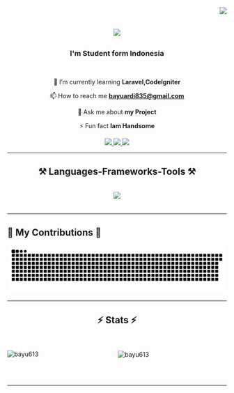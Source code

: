 <img align="right" src="https://visitor-badge.laobi.icu/badge?page_id=bayu613.bayu613" />
   
<h1 align="center">
    <img src="https://readme-typing-svg.herokuapp.com/?font=Righteous&size=35&center=true&vCenter=true&width=500&height=70&duration=4000&lines=Hi+There!+👋;+I'm+Bayu+Ardi+Setyawan+Putra!;" />
</h1>

<h3 align="center">I'm Student form Indonesia</h3>

<br/>
<div align="center">
    
 🌱 I’m currently learning **Laravel,CodeIgniter**

 📫 How to reach me **bayuardi835@gmail.com**

 💬 Ask me about **my Project**
 

 ⚡ Fun fact **Iam Handsome**
</div>
<div align="center"> 
  <a href="https://mail.google.com/mail/u/0/#inbox?compose=VpCqJPtNKFXVwqvfjvRKnffwWrVSwrdPbmcPRQSTRFGjdPNZsRgzbchXSDJfMnNXvFSkFBV">
    <img src="https://img.shields.io/badge/Gmail-333333?style=for-the-badge&logo=gmail&logoColor=red" />
  </a>
  <a href="https://www.instagram.com/bayoouuw/" target="_blank">
    <img src="https://img.shields.io/badge/Instagram-0077B5?style=for-the-badge&logo=instagram&logoColor=white" target="_blank" />
  </a>
  <a href="https://bayu613.github.io" target="_blank">
     <img src="https://img.shields.io/badge/Portfolio-FF5722?style=for-the-badge&logo=todoist&logoColor=white" target="_blank" /> 
  </a>
</div>

 <hr/>
 
<h2 align="center">⚒️ Languages-Frameworks-Tools ⚒️</h2>
<br/>
<div align="center">
    <img src="https://skillicons.dev/icons?i=bootstrap,html,css,vscode,github,tailwind,git,visualstudio," />
<!--     <img src="https://skillicons.dev/icons?i=python,mysql,laravel,postman,php,sqlite,gmail" /><br> -->
</div>

<br/>

<hr/>


<h2>🐍 My Contributions 🐍</h2>

![snake gif](https://github.com/bayu613/bayu613/blob/output/github-snake-dark.svg)

<hr/>

<h2 align="center">⚡ Stats ⚡</h2>
<br>
<div align=center>
<p><img align="left" src="https://github-readme-stats.vercel.app/api/top-langs?username=bayu613&show_icons=true&theme=dark&locale=en&layout=compact" alt="bayu613" /></p>

<p>&nbsp;<img align="center" src="https://github-readme-stats.vercel.app/api?username=bayu613&show_icons=true&theme=dark&locale=en" alt="bayu613" /></p>
</div>

<br/><br/>

<hr/>


